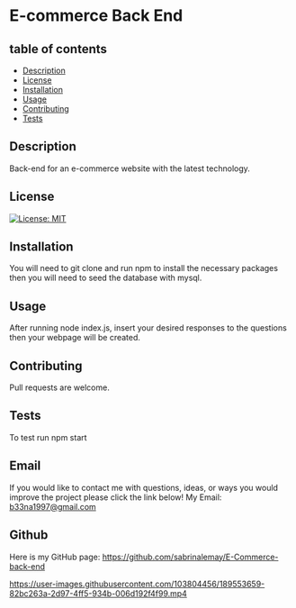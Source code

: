 # E-commerce Back End
## table of contents
- [Description](#description)
- [License](#license)
- [Installation](#installation)
- [Usage](#usage)
- [Contributing](#contibuting)
- [Tests](#tests)
## Description
Back-end for an e-commerce website with the latest technology.
## License
[![License: MIT](https://img.shields.io/badge/License-MIT-yellow.svg)](https://opensource.org/licenses/MIT)
## Installation
You will need to git clone and run npm to install the necessary packages then you will need to seed the database with mysql.
## Usage
After running node index.js, insert your desired responses to the questions then your webpage will be created.
## Contributing
Pull requests are welcome.
## Tests
To test run npm start
## Email
If you would like to contact me with questions, ideas, or ways you would improve the project please click the link below!
  My Email: [b33na1997@gmail.com](mailto:b33na1997@gmail.com)
## Github
Here is my GitHub page: https://github.com/sabrinalemay/E-Commerce-back-end



https://user-images.githubusercontent.com/103804456/189553659-82bc263a-2d97-4ff5-934b-006d192f4f99.mp4

